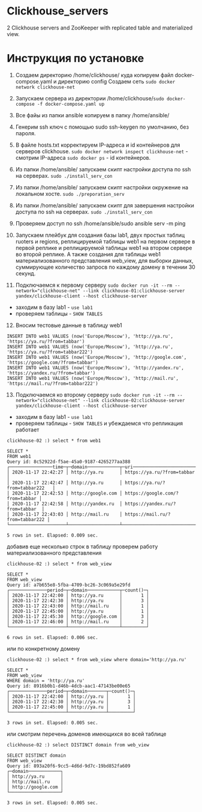 # Clickhouse_servers
2 Clickhouse servers and ZooKeeper with replicated table and materialized view.

# Инструкция по установке
1. Создаем директорию /home/clickhouse/ куда копируем файл docker-compose.yaml и директорию config
Создаем сеть `sudo docker network clickhouse-net` 

2. Запускаем сервера из директории /home/clickhouse/`sudo docker-compose -f docker-compose.yaml up`

3. Все файы из папки ansible копируем в папку /home/ansible/

4. Генерим ssh ключ с помощью sudo ssh-keygen по умолчанию, без пароля.

5. В файле hosts.txt корректируем IP-адреса и id контейнеров для серверов clickhouse.
`sudo docker network inspect clickhouse-net` - смотрим IP-адреса
`sudo docker ps` - id контейнеров.

6. Из папки /home/ansible/ запускаем скипт настройки доступа по ssh на серверах.
`sudo ./install_serv_con`

7. Из папки /home/ansible/ запускаем скипт настройки окружение на локальном хосте.
`sudo ./preporation_serv`

8. Из папки /home/ansible/ запускаем скипт для завершения настройки доступа по ssh на серверах.
`sudo ./install_serv_con`

9. Проверяем доступ по ssh /home/ansible/sudo ansible serv -m ping

10. Запускаем плейбук для создания базы lab1, двух простых таблиц ruoters и regions,
реплицируемой таблицы web1 на первом сервере в первой реплике и реплицируемой таблицы 
web1 на втором сервере во второй реплике. А также создания для таблицы web1 материализованного представления 
web_view, для выборки данных, суммирующее количество запросв по каждому домену в течении 30 секунд.

11. Подключаемся к первому серверу
`sudo docker run -it --rm --network="clickhouse-net" --link clickhouse-01:clickhouse-server yandex/clickhouse-client --host clickhouse-server`
- заходим в базу lab1 - `use lab1`
- проверяем таблицы - `SHOW TABLES`

12. Вносим тестовые данные в таблицу web1
```
INSERT INTO web1 VALUES (now('Europe/Moscow'), 'http://ya.ru', 'https://ya.ru/?from=tabbar')
INSERT INTO web1 VALUES (now('Europe/Moscow'), 'http://ya.ru', 'https://ya.ru/?from=tabbar222')
INSERT INTO web1 VALUES (now('Europe/Moscow'), 'http://google.com', 'https://google.com/?from=tabbar')
INSERT INTO web1 VALUES (now('Europe/Moscow'), 'http://yandex.ru', 'https://yandex.ru/?from=tabbar')
INSERT INTO web1 VALUES (now('Europe/Moscow'), 'http://mail.ru', 'https://mail.ru/?from=tabbar222')
```
13. Подключаемся ко второму серверу
`sudo docker run -it --rm --network="clickhouse-net" --link clickhouse-02:clickhouse-server yandex/clickhouse-client --host clickhouse-server`
- заходим в базу lab1 - `use lab1`
- проверяем таблицы - `SHOW TABLES`
и убеждаемся что репликация работает
```
clickhouse-02 :) select * from web1

SELECT *
FROM web1
Query id: 8c52922d-f5ae-45a0-9187-4265277aa388
┌────────────────time─┬─domain────────────┬─uri─────────────────────────────┐
│ 2020-11-17 22:42:27 │ http://ya.ru      │ https://ya.ru/?from=tabbar      │
│ 2020-11-17 22:42:47 │ http://ya.ru      │ https://ya.ru/?from=tabbar222   │
│ 2020-11-17 22:42:53 │ http://google.com │ https://google.com/?from=tabbar │
│ 2020-11-17 22:42:58 │ http://yandex.ru  │ https://yandex.ru/?from=tabbar  │
│ 2020-11-17 22:43:03 │ http://mail.ru    │ https://mail.ru/?from=tabbar222 │
└─────────────────────┴───────────────────┴─────────────────────────────────┘

5 rows in set. Elapsed: 0.009 sec. 
```
добавив еще несколько строк в таблицу проверем работу материализованного представления
```
clickhouse-02 :) select * from web_view

SELECT *
FROM web_view
Query id: a7b655e8-5fba-4709-bc26-3c069a5e29fd
┌──────────────period─┬─domain────────────┬─count()─┐
│ 2020-11-17 22:42:00 │ http://ya.ru      │       1 │
│ 2020-11-17 22:42:30 │ http://ya.ru      │       3 │
│ 2020-11-17 22:43:00 │ http://mail.ru    │       1 │
│ 2020-11-17 22:45:00 │ http://ya.ru      │       1 │
│ 2020-11-17 22:45:30 │ http://google.com │       3 │
│ 2020-11-17 22:46:00 │ http://mail.ru    │       2 │
└─────────────────────┴───────────────────┴─────────┘

6 rows in set. Elapsed: 0.006 sec. 
```
или по конкретному домену
```
clickhouse-02 :) select * from web_view where domain='http://ya.ru'

SELECT *
FROM web_view
WHERE domain = 'http://ya.ru'
Query id: 8916b0b1-d46b-4dcb-aac1-47143be00e65
┌──────────────period─┬─domain───────┬─count()─┐
│ 2020-11-17 22:42:00 │ http://ya.ru │       1 │
│ 2020-11-17 22:42:30 │ http://ya.ru │       3 │
│ 2020-11-17 22:45:00 │ http://ya.ru │       1 │
└─────────────────────┴──────────────┴─────────┘

3 rows in set. Elapsed: 0.005 sec.
```
или смотрим перечень доменов имеющихся во всей таблице
```
clickhouse-02 :) select DISTINCT domain from web_view

SELECT DISTINCT domain
FROM web_view
Query id: 893a20f6-9cc5-4d6d-9d7c-19bd852fa609
┌─domain────────────┐
│ http://ya.ru      │
│ http://mail.ru    │
│ http://google.com │
└───────────────────┘

3 rows in set. Elapsed: 0.005 sec. 
```

